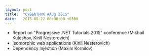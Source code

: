 ```yaml
---
layout: post
title:  "CYББОТНИК #Aug 2015"
date:   2015-08-22 00:00:00 +0300
---
```

* Report on "Progressive .NET Tutorials 2015" conference (Mikhail Kuleshov, Kirill Nesterovich)
* Isomorphic web applications (Kirill Nesterovich)
* Dependency Injection (Maxim Kornilov)